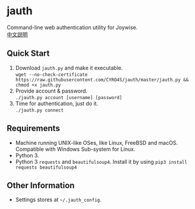 # jauth
Command-line web authentication utility for Joywise.  
[中文説明](https://github.com/CYRO4S/jauth/blob/master/README.md)

## Quick Start
1. Download `jauth.py` and make it executable.  
```wget --no-check-certificate https://raw.githubusercontent.com/CYRO4S/jauth/master/jauth.py && chmod +x jauth.py```  
2. Provide account & password.  
```./jauth.py account [username] [password]```  
3. Time for authentication, just do it.  
```./jauth.py connect```

## Requirements
* Machine running UNIX-like OSes, like Linux, FreeBSD and macOS. Compatible with Windows Sub-system for Linux.
* Python 3.
* Python 3 `requests` and `beautifulsoup4`. Install it by using `pip3 install requests beautifulsoup4`

## Other Information
* Settings stores at `~/.jauth_config`.
